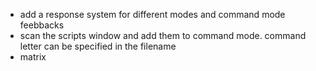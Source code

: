- add a response system for different modes and command mode feebbacks
- scan the scripts window and add them to command mode. command letter can be specified in the filename
- matrix

